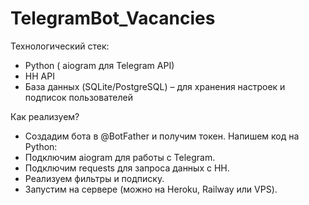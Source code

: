 # TelegramBot_Vacancies


Технологический стек:
* Python ( aiogram для Telegram API)
* HH API 
* База данных (SQLite/PostgreSQL) – для хранения настроек и подписок пользователей

  
Как реализуем?
* Создадим бота в @BotFather и получим токен.
Напишем код на Python:
* Подключим aiogram для работы с Telegram.
* Подключим requests для запроса данных с HH.
* Реализуем фильтры и подписку.
* Запустим на сервере (можно на Heroku, Railway или VPS).
